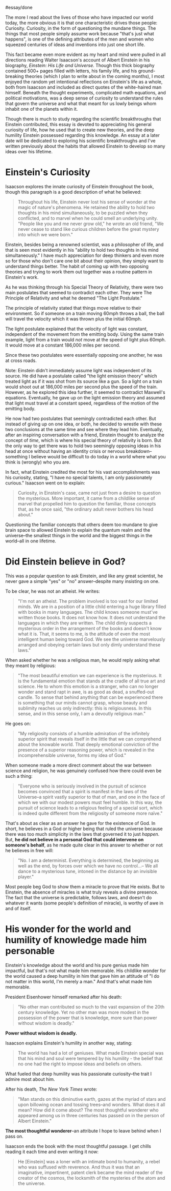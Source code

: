 #essay/done

The more I read about the lives of those who have impacted our world today, the more obvious it is that one characteristic drives those people: Curiosity. Curiosity, in the form of questioning the mundane things. The things that most people simply assume work because "that's just what happens", is one of the defining attributes of the men and women who squeezed centuries of ideas and inventions into just one short life.

This fact became even more evident as my heart and mind were pulled in all directions reading Walter Isaacson's account of Albert Einstein in his biography, *Einstein: His Life and Universe.* Though this thick biography contained 500+ pages filled with letters, his family life, and his ground-breaking theories (which I plan to write about in the coming months), I most enjoyed the random yet intentional reflections on Einstein's life as a whole, both from Isaacson and included as direct quotes of the white-haired man himself. Beneath the thought experiments, complicated math equations, and political motivations, was a deep sense of curiosity to understand the rules that govern the universe and what that meant for us lowly beings whom inhabit one of the planets within it.

Though there is much to study regarding the scientific breakthroughs that Einstein contributed, this essay is devoted to appreciating his general curiosity of life, how he used that to create new theories, and the deep humility Einstein possessed regarding this knowledge. An essay at a later date will be dedicated to exploring his scientific breakthroughs and I've written previously about the habits that allowed Einstein to develop so many ideas over his lifetime.

# Einstein's Curiosity
Isaacson explores the innate curiosity of Einstein throughout the book, though this paragraph is a good description of what he believed:

> Throughout his life, Einstein never lost his sense of wonder at the magic of nature's phenomena. He retained the ability to hold two thoughts in his mind simultaneously, to be puzzled when they conflicted, and to marvel when he could smell an underlying unity. "People like you and me never grow old," he wrote an old friend, "We never cease to stand like curious children before the great mystery into which we were born."

Einstein, besides being a renowned scientist, was a philosopher of life, and that is seen most evidently in his "ability to hold two thoughts in his mind simultaneously." I have much appreciation for deep thinkers and even more so for those who don't care one bit about their opinion, they simply want to understand things better. The habit of coming up with two opposing theories and trying to work them out together was a routine pattern in Einstein's work.

As he was thinking through his Special Theory of Relativity, there were two main postulates that seemed to contradict each other. They were The Principle of Relativity and what he deemed "The Light Postulate."

The principle of relativity stated that things move relative to their environment. So if someone on a train moving 60mph throws a ball, the ball will travel the velocity which it was thrown plus the initial 60mph.

The light postulate explained that the velocity of light was constant, independent of the movement from the emitting body. Using the same train example, light from a train would *not* move at the speed of light plus 60mph. It would move at a constant 186,000 miles per second.

Since these two postulates were essentially opposing one another, he was at cross roads.

Note: Einstein didn't immediately assume light was independent of its source. He did have a postulate called "the light emission theory" which treated light as if it was shot from its source like a gun. So a light on a train would shoot out at 186,000 miles per second plus the speed of the train. However, as he explored this idea further, it seemed to contradict Maxwell's equations. Eventually, he gave up on the light emission theory and assumed that light must travel at a constant speed, regardless of the motion of the emitting body.

He now had two postulates that seemingly contradicted each other. But instead of giving up on one idea, or both, he decided to wrestle with these two conclusions at the same time and see where they lead him. Eventually, after an inspiring conversation with a friend, Einstein thought to analyze the concept of *time*, which is where his special theory of relativity is born. But the only way to get there was to hold two seemingly opposing ideas in his head at once without having an identity crisis or nervous breakdown–something I believe would be difficult to do today in a world where what you think is (wrongly) who you are.

In fact, what Einstein credited the most for his vast accomplishments was his curiosity, stating, "I have no special talents, I am only passionately curious." Isaacson went on to explain:

> Curiosity, in Einstein's case, came not just from a desire to question the mysterious. More important, it came from a childlike sense of marvel that propelled him to question the familiar, those concepts that, as he once said, "the ordinary adult never bothers his head about."

Questioning the familiar concepts that others deem too mundane to give brain space to allowed Einstein to explain the quantum realm and the universe–the smallest things in the world and the biggest things in the world–all in one lifetime.

# Did Einstein believe in God?
This was a popular question to ask Einstein, and like any great scientist, he never gave a simple "yes" or "no" answer–despite many insisting on one.

To be clear, he was not an atheist. He writes:

> "I'm not an atheist. The problem involved is too vast for our limited minds. We are in a position of a little child entering a huge library filled with books in many languages. The child knows someone must've written those books. It does not know how. It does not understand the languages in which they are written. The child dimly suspects a mysterious order in the arrangement of the books and doesn't know what it is. That, it seems to me, is the attitude of even the most intelligent human being toward God. We see the universe marvelously arranged and obeying certain laws but only dimly understand these laws."

When asked whether he was a religious man, he would reply asking what they meant by religious:

> "The most beautiful emotion we can experience is the mysterious. It is the fundamental emotion that stands at the cradle of all true art and science. He to whom this emotion is a stranger, who can no longer wonder and stand rapt in awe, is as good as dead, a snuffed-out candle. To sense that behind anything that can be experienced there is something that our minds cannot grasp, whose beauty and sublimity reaches us only indirectly: this is religiousness. In this sense, and in this sense only, I am a devoutly religious man."

He goes on:

> "My religiosity consists of a humble admiration of the infinitely superior spirit that reveals itself in the little that we can comprehend about the knowable world. That deeply emotional conviction of the presence of a superior reasoning power, which is revealed in the incomprehensible universe, forms my idea of God."

When someone made a more direct comment about the war between science and religion, he was genuinely confused how there could even be such a thing:

> "Everyone who is seriously involved in the pursuit of science becomes convinced that a spirit is manifest in the laws of the Universe–a spirit vastly superior to that of man, and one in the face of which we with our modest powers must feel humble. In this way, the pursuit of science leads to a religious feeling of a special sort, which is indeed quite different from the religiosity of someone more naïve."

That's about as clear as an answer he gave for the existence of God. In short, he believes in a God or higher being that ruled the universe because there was too much simplicity in the laws that governed it to just *happen*. But, **he did not believe in a personal God that could intervene on someone's behalf**, as he made quite clear in this answer to whether or not he believes in free will:

> "No. I am a determinist. Everything is determined, the beginning as well as the end, by forces over which we have no control...– We all dance to a mysterious tune, intoned in the distance by an invisible player."

Most people beg God to show them a miracle to prove that He exists. But to Einstein, the absence of miracles is what truly reveals a divine presence. The fact that the universe is predictable, follows laws, and doesn't do whatever it wants (some people's definition of miracle), is worthy of awe in and of itself.

# His wonder for the world and humility of knowledge made him personable

Einstein's knowledge about the world and his pure genius made him impactful, but that's not what made him memorable. His childlike wonder for the world caused a deep humility in him that gave him an attitude of "I do not matter in this world, I'm merely a man." And that's what made him memorable.

President Eisenhower himself remarked after his death:

> "No other man contributed so much to the vast expansion of the 20th century knowledge. Yet no other man was more modest in the possession of the power that is knowledge, more sure than power without wisdom is deadly."

**Power without wisdom is deadly.**

Isaacson explains Einstein's humility in another way, stating:

> The world has had a lot of geniuses. What made Einstein special was that his mind and soul were tempered by his humility - the belief that no one had the right to impose ideas and beliefs on others. 

What fueled that deep humility was his passionate curiosity–the trait I admire most about him.

After his death, *The New York Times* wrote:

> "Man stands on this diminutive earth, gazes at the myriad of stars and upon billowing ocean and tossing trees–and wonders. What does it all mean? How did it come about? The most thoughtful wonderer who appeared among us in three centuries has passed on in the person of Albert Einstein."

**The most thoughtful wonderer**–an attribute I hope to leave behind when I pass on.

Isaacson ends the book with the most thoughtful passage. I get chills reading it each time and even writing it now:

> He [Einstein] was a loner with an intimate bond to humanity, a rebel who was suffused with reverence. And thus it was that an imaginative, impertinent, patent clerk became the mind reader of the creator of the cosmos, the locksmith of the mysteries of the atom and the universe.








